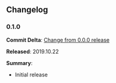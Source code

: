 ## Changelog

### 0.1.0

**Commit Delta**: [Change from 0.0.0 release](https://github.com/plus3it/watchmaker/compare/0.0.0...0.1.0)

**Released**: 2019.10.22

**Summary**:

*   Initial release
